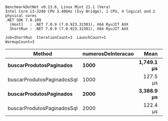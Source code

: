 ```

BenchmarkDotNet v0.13.6, Linux Mint 21.1 (Vera)
Intel Core i3-3240 CPU 3.40GHz (Ivy Bridge), 1 CPU, 4 logical and 2 physical cores
.NET SDK 7.0.109
  [Host]   : .NET 7.0.9 (7.0.923.32301), X64 RyuJIT AVX
  ShortRun : .NET 7.0.9 (7.0.923.32301), X64 RyuJIT AVX

Job=ShortRun  IterationCount=3  LaunchCount=1  
WarmupCount=3  

```
|                     Method | numerosDeInteracao |       Mean |       Error |   StdDev | Rank |     Gen0 | Allocated |
|--------------------------- |------------------- |-----------:|------------:|---------:|-----:|---------:|----------:|
|    **buscarProdutosPaginados** |               **1000** | **1,749.1 μs** |   **242.99 μs** | **13.32 μs** |    **3** | **205.0781** | **316.53 KB** |
| buscarProdutosPaginadosSql |               1000 |   127.5 μs |    80.81 μs |  4.43 μs |    2 |  10.7422 |  16.48 KB |
|    **buscarProdutosPaginados** |               **2000** | **3,388.9 μs** | **1,131.21 μs** | **62.01 μs** |    **4** | **410.1563** | **629.43 KB** |
| buscarProdutosPaginadosSql |               2000 |   122.4 μs |    21.86 μs |  1.20 μs |    1 |  10.7422 |  16.48 KB |
